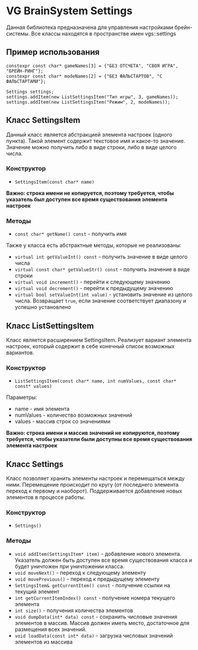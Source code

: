 # VG BrainSystem Settings
Данная библиотека предназначена для управления настройками брейн-системы. Все классы находятся в пространстве имен vgs::settings

## Пример использования
   
  	constexpr const char* gameNames[3] = {"БЕЗ ОТСЧЕТА", "СВОЯ ИГРА", "БРЕЙН-РИНГ"};
	constexpr const char* modeNames[2] = {"БЕЗ ФАЛЬСТАРТОВ", "С ФАЛЬСТАРТАМИ"};

	Settings settings;
	settings.addItem(new ListSettingsItem("Тип игры", 3, gameNames));
	settings.addItem(new ListSettingsItem("Режим", 2, modeNames));
		
## Класс SettingsItem
Данный класс является абстракцией элемента настроек (одного пункта). Такой элемент содержит текстовое имя и какое-то значение. Значение можно получить либо в виде строки, либо в виде целого числа.

### Конструктор
- `SettingsItem(const char* name)`

**Важно: строка имени не копируется, поэтому требуется, чтобы указатель был доступен все время существования элемента настроек**

### Методы
- `const char* getName() const` - получить имя

Также у класса есть абстрактные методы, которые не реализованы:

- `virtual int getValueInt() const` - получить значение в виде целого числа
- `virtual const char* getValueStr() const` - получить значение в виде строки
- `virtual void increment()` - перейти к следующему значению
- `virtual void decrement()` - перейти к предыдущему значению
- `virtual bool setValueInt(int value)` - установить значение из целого числа. Возвращает `true`, если значение соответствует диапазону и успешно установлено

## Класс ListSettingsItem
Класс является расширением SettingsItem. Реализует вариант элемента настроек, который содержит в себе конечный список возможных вариантов.

### Конструктор
- `ListSettingsItem(const char* name, int numValues, const char* const* values)`

Параметры:

 - name - имя элемента
 - numValues - количество возможных значений
 - values - массив строк со значениями

**Важно: строка имени и массив значений не копируются, поэтому требуется, чтобы указатели были доступны все время существования элемента настроек**

## Класс Settings
Класс позволяет хранить элементы настроек и перемещаться между ними. Перемещение происходит по кругу (от последнего элемента переход к первому и наоборот). Поддерживается добавление новых элементов в процессе работы.

### Конструктор

 - `Settings()`

### Методы

- `void addItem(SettingsItem* item)` - добавление нового элемента. Указатель должен быть доступен все время существования класса и будет уничтожен при уничтожении класса.
- `void moveNext()` - переход к следующему элементу
- `void movePrevious()` - переход к предыдущему элементу
- `SettingsItem& getCurrentItem() const` - получение ссылки на текущий элемент
- `int getCurrentItemIndex() const` - получение номера текущего элемента
- `int size()` - получения количества элементов
- `void dumpData(int* data) const` - сохранить числовые значения элементов в массив. Массив должен иметь место, достаточное для размещения всех значений.
- `void loadData(const int* data)` - загрузка числовых значений элементов из массива
